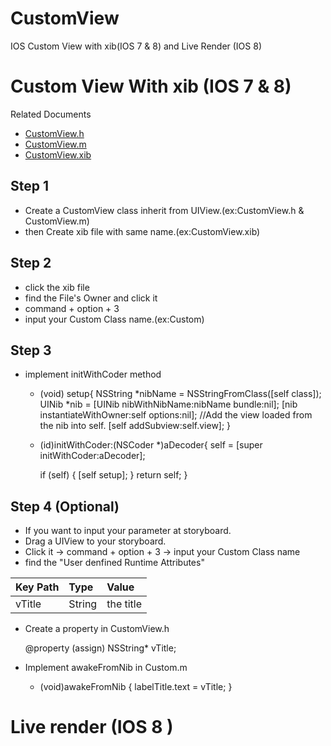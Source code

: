 CustomView
==========

IOS Custom View with xib(IOS 7 &amp; 8) and Live Render (IOS 8)

# Custom View With xib (IOS 7 &amp; 8)

Related Documents
 * [CustomView.h](CustomViewTest/TemplateView1.h)
 * [CustomView.m](CustomViewTest/TemplateView1.m)
 * [CustomView.xib](CustomViewTest/TemplateView1.xib)

## Step 1
 * Create a CustomView class inherit from UIView.(ex:CustomView.h & CustomView.m)
 * then Create xib file with same name.(ex:CustomView.xib)

## Step 2
 * click the xib file
 * find the File's Owner and click it
 * command + option + 3
 * input your Custom Class name.(ex:Custom)

## Step 3
 * implement initWithCoder method

    - (void) setup{
        NSString *nibName = NSStringFromClass([self class]);
        UINib *nib = [UINib nibWithNibName:nibName bundle:nil];
        [nib instantiateWithOwner:self options:nil];
        //Add the view loaded from the nib into self.
        [self addSubview:self.view];
    }

    - (id)initWithCoder:(NSCoder *)aDecoder{
        self = [super initWithCoder:aDecoder];

        if (self) {
            [self setup];
        }
        return self;
    }

## Step 4 (Optional)
 * If you want to input your parameter at storyboard.
 * Drag a UIView to your storyboard.
 * Click it -> command + option + 3 -> input your Custom Class name
 * find the "User denfined Runtime Attributes"

| Key Path     | Type         | Value  |
| :------------ |:--------------|:-------|
|vTitle|String|the title|
 * Create a property in CustomView.h


    @property (assign) NSString* vTitle;
 * Implement awakeFromNib in Custom.m


    - (void)awakeFromNib {
        labelTitle.text = vTitle;
    }


# Live render (IOS 8 )
